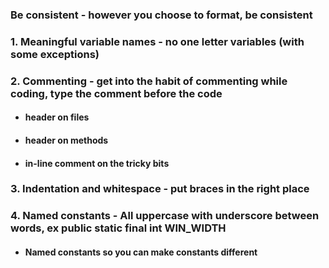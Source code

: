 ### Be consistent - however you choose to format, be consistent
### 1. Meaningful variable names - no one letter variables (with some exceptions)
### 2. Commenting - get into the habit of commenting while coding, type the comment before the code
- #### header on files
- #### header on methods
- #### in-line comment on the tricky bits
### 3. Indentation and whitespace - put braces in the right place
### 4. Named constants - All uppercase with underscore between words, ex public static final int WIN_WIDTH
- #### Named constants so you can make constants different



